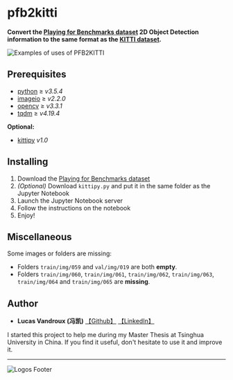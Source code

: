 # pfb2kitti
**Convert the [Playing for Benchmarks dataset](http://playing-for-benchmarks.org/overview/) 2D Object Detection information to the same format as the [KITTI dataset](http://www.cvlibs.net/datasets/kitti/eval_object.php?obj_benchmark=2d).**

![Examples of uses of PFB2KITTI](https://i.imgur.com/4XnzXw6.png)

## Prerequisites

- [python](https://www.python.org/) ≥ _v3.5.4_
- [imageio](https://pypi.python.org/pypi/imageio) ≥ _v2.2.0_
- [opencv](https://pypi.python.org/pypi/opencv-python) ≥ _v3.3.1_                  
- [tqdm](https://pypi.python.org/pypi/tqdm) ≥ _v4.19.4_

__Optional:__
- [kittipy](https://github.com/LucasVandroux/KittiPy/releases/tag/v1.0) _v1.0_

## Installing

1. Download the [Playing for Benchmarks dataset](http://playing-for-benchmarks.org/download/)
2. _(Optional)_ Download `kittipy.py` and put it in the same folder as the Jupyter Notebook
3. Launch the Jupyter Notebook server
3. Follow the instructions on the notebook
4. Enjoy!

## Miscellaneous
Some images or folders are missing:
 - Folders `train/img/059` and `val/img/019` are both __empty__.
 - Folders `train/img/060`, `train/img/061`, `train/img/062`, `train/img/063`, `train/img/064` and `train/img/065` are __missing__.

## Author

* **Lucas Vandroux (冯凯)** [【Github】](https://github.com/LucasVandroux) [【LinkedIn】](https://www.linkedin.com/in/lucasvandroux/)

I started this project to help me during my Master Thesis at Tsinghua University in China. If you find it useful, don't hesitate to use it and improve it.

---
![Logos Footer](https://i.imgur.com/bCStMxt.png)
